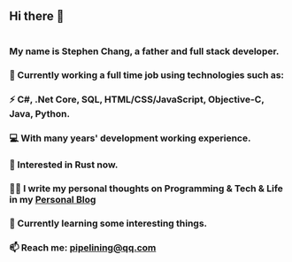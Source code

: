 ## Hi there 👋

<img src="https://cdn.zhangdd.tech/icons/stickers.svg" alt="">

### My name is Stephen Chang, a father and full stack developer.
### 🔭 Currently working a full time job using technologies such as:
### ⚡ C#, .Net Core, SQL, HTML/CSS/JavaScript, Objective-C, Java, Python. 
### 💻 With many years' development working experience.
### 💖 Interested in Rust now.
### ✍🏻 I write my personal thoughts on Programming & Tech & Life in my [Personal Blog](https://zhangdd.tech)
### 🌱 Currently learning some interesting things.
### 📫 Reach me: pipelining@qq.com
